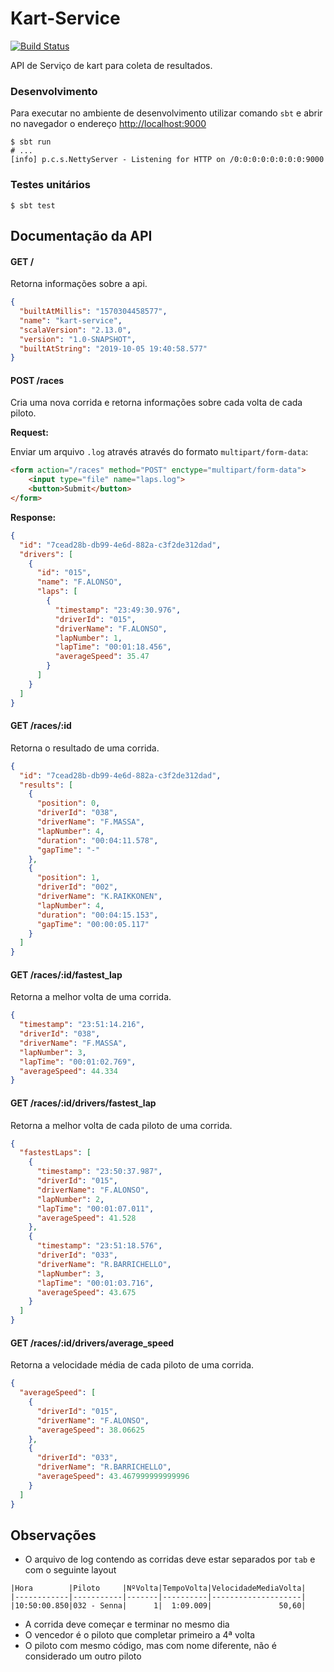 
Kart-Service  
======  

[![Build Status](https://travis-ci.com/hiroinamine/kart-service.svg?branch=master)](https://travis-ci.com/hiroinamine/kart-service)

API de Serviço de kart para coleta de resultados.  
  
### Desenvolvimento  
  
Para executar no ambiente de desenvolvimento utilizar comando `sbt` e abrir no navegador o endereço [http://localhost:9000](http://localhost:9000)  
  
```shell  
$ sbt run  
# ...  
[info] p.c.s.NettyServer - Listening for HTTP on /0:0:0:0:0:0:0:0:9000  
```  
  
### Testes unitários  
  
```shell  
$ sbt test  
```  
  
## Documentação da API  
  
#### GET /  
  
Retorna informações sobre a api.  
  
```json  
{  
  "builtAtMillis": "1570304458577",  
  "name": "kart-service",  
  "scalaVersion": "2.13.0",  
  "version": "1.0-SNAPSHOT",  
  "builtAtString": "2019-10-05 19:40:58.577"  
}  
```  
  
#### POST /races  
  
Cria uma nova corrida e retorna informações sobre cada volta de cada piloto.  
  
**Request:**  
  
Enviar um arquivo `.log` através através do formato `multipart/form-data`:  
  
```html  
<form action="/races" method="POST" enctype="multipart/form-data">  
    <input type="file" name="laps.log">  
    <button>Submit</button>  
</form>  
```  
  
**Response:**  
  
```json  
{  
  "id": "7cead28b-db99-4e6d-882a-c3f2de312dad",  
  "drivers": [  
    {  
      "id": "015",  
      "name": "F.ALONSO",  
      "laps": [  
        {  
          "timestamp": "23:49:30.976",  
          "driverId": "015",  
          "driverName": "F.ALONSO",  
          "lapNumber": 1,  
          "lapTime": "00:01:18.456",  
          "averageSpeed": 35.47  
        }  
      ]  
    }  
  ]  
}  
```  
  
#### GET /races/:id  
  
Retorna o resultado de uma corrida.  
  
  
```json  
{  
  "id": "7cead28b-db99-4e6d-882a-c3f2de312dad",  
  "results": [  
    {  
      "position": 0,  
      "driverId": "038",  
      "driverName": "F.MASSA",  
      "lapNumber": 4,  
      "duration": "00:04:11.578",  
      "gapTime": "-"  
    },  
    {  
      "position": 1,  
      "driverId": "002",  
      "driverName": "K.RAIKKONEN",  
      "lapNumber": 4,  
      "duration": "00:04:15.153",  
      "gapTime": "00:00:05.117"  
    }  
  ]  
}  
```  
  
#### GET /races/:id/fastest_lap  
  
Retorna a melhor volta de uma corrida.  
  
  
```json  
{  
  "timestamp": "23:51:14.216",  
  "driverId": "038",  
  "driverName": "F.MASSA",  
  "lapNumber": 3,  
  "lapTime": "00:01:02.769",  
  "averageSpeed": 44.334  
}  
```  
  
#### GET /races/:id/drivers/fastest_lap  
  
Retorna a melhor volta de cada piloto de uma corrida.  
  
  
```json  
{  
  "fastestLaps": [  
    {  
      "timestamp": "23:50:37.987",  
      "driverId": "015",  
      "driverName": "F.ALONSO",  
      "lapNumber": 2,  
      "lapTime": "00:01:07.011",  
      "averageSpeed": 41.528  
    },  
    {  
      "timestamp": "23:51:18.576",  
      "driverId": "033",  
      "driverName": "R.BARRICHELLO",  
      "lapNumber": 3,  
      "lapTime": "00:01:03.716",  
      "averageSpeed": 43.675  
    }  
  ]  
}  
```  
  
#### GET /races/:id/drivers/average_speed  
  
Retorna a velocidade média de cada piloto de uma corrida.  
  
  
```json  
{  
  "averageSpeed": [  
    {  
      "driverId": "015",  
      "driverName": "F.ALONSO",  
      "averageSpeed": 38.06625  
    },  
    {  
      "driverId": "033",  
      "driverName": "R.BARRICHELLO",  
      "averageSpeed": 43.467999999999996  
    }  
  ]  
}  
```  
  
## Observações  
  
* O arquivo de log contendo as corridas deve estar separados por `tab` e com o seguinte layout
```
|Hora        |Piloto     |NºVolta|TempoVolta|VelocidadeMediaVolta|
|------------|-----------|-------|----------|--------------------|
|10:50:00.850|032 - Senna|      1|  1:09.009|               50,60|
```
* A corrida deve começar e terminar no mesmo dia  
* O vencedor é o piloto que completar primeiro a 4ª volta  
* O piloto com mesmo código, mas com nome diferente, não é considerado um outro piloto